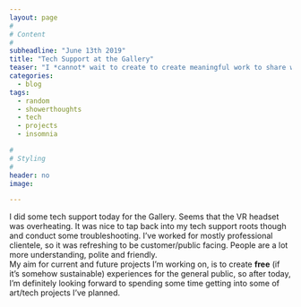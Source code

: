 ```yaml
---
layout: page
#
# Content
#
subheadline: "June 13th 2019"
title: "Tech Support at the Gallery"
teaser: "I *cannot* wait to create to create meaningful work to share with the world...."
categories:
  - blog
tags:
  - random
  - showerthoughts
  - tech
  - projects
  - insomnia

#
# Styling
#
header: no
image:

---
```

I did some tech support today for the Gallery. Seems that the VR headset was overheating. It was nice to tap back into my tech support roots though and conduct some troubleshooting. I’ve worked for mostly professional clientele, so it was refreshing to be customer/public facing. People are a lot more understanding, polite and friendly. <br/> 
My aim for current and future projects I’m working on, is to create **free** (if it’s somehow sustainable) experiences for the general public, so after today, I’m definitely looking forward to spending some time getting into some of art/tech projects I’ve planned.
